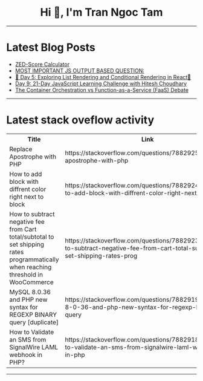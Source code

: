 <h1 align="center">Hi 👋, I'm Tran Ngoc Tam</h1>

---

# Latest Blog Posts 
<!-- BLOG-POST-LIST:START -->
- [ZED-Score Calculator](https://dev.to/anna_lapushner/zed-score-calculator-1l0j)
- [MOST IMPORTANT JS OUTPUT BASED QUESTION:](https://dev.to/bhu_101/most-important-js-output-based-question-14jj)
- [🚀 Day 5: Exploring List Rendering and Conditional Rendering in React🚀](https://dev.to/mayureshsurve/day-5-exploring-list-rendering-and-conditional-rendering-in-react-1g5i)
- [Day 9: 21-Day JavaScript Learning Challenge with Hitesh Choudhary](https://dev.to/rohit1301/day-9-21-day-javascript-learning-challenge-with-hitesh-choudhary-2ea2)
- [The Container Orchestration vs Function-as-a-Service &lpar;FaaS&rpar; Debate](https://dev.to/aws-builders/the-container-orchestration-vs-function-as-a-service-faas-debate-1bj8)
<!-- BLOG-POST-LIST:END -->

---

# Latest stack oveflow activity
<table>
  <tr><th>Title</th><th>Link</th></tr>
  <!-- STACKOVERFLOW:START --><tr><td>Replace Apostrophe with PHP</td><td>https://stackoverflow.com/questions/78829258/replace-apostrophe-with-php</td></tr><tr><td>How to add block with diffrent color right next to block</td><td>https://stackoverflow.com/questions/78829245/how-to-add-block-with-diffrent-color-right-next-to-block</td></tr><tr><td>How to subtract negative fee from Cart total/subtotal to set shipping rates programmatically when reaching threshold in WooCommerce</td><td>https://stackoverflow.com/questions/78829236/how-to-subtract-negative-fee-from-cart-total-subtotal-to-set-shipping-rates-prog</td></tr><tr><td>MySQL 8.0.36 and PHP new syntax for REGEXP BINARY query [duplicate]</td><td>https://stackoverflow.com/questions/78829199/mysql-8-0-36-and-php-new-syntax-for-regexp-binary-query</td></tr><tr><td>How to Validate an SMS from SignalWire LAML webhook in PHP?</td><td>https://stackoverflow.com/questions/78829181/how-to-validate-an-sms-from-signalwire-laml-webhook-in-php</td></tr><!-- STACKOVERFLOW:END -->
</table>

---


